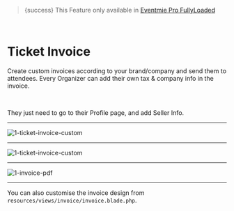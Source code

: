 > {success} This Feature only available in [Eventmie Pro FullyLoaded](https://classiebit.com/eventmie-pro-fullyloaded)

<br>

# Ticket Invoice

Create custom invoices according to your brand/company and send them to attendees. Every Organizer can add their own tax & company info in the invoice.

<br>

They just need to go to their Profile page, and add Seller Info.

---

![1-ticket-invoice-custom](/images/v2/EventmieProFullyLoadedV2.0/30.1-ticket-invoice-custom.webp "1-ticket-invoice-custom")

---

![1-ticket-invoice-custom](/images/v2/EventmieProFullyLoadedV2.0/30.1-ticket-invoice-custom.webp "1-ticket-invoice-custom")

---

![1-invoice-pdf](/images/v2/EventmieProFullyLoadedV2.0/1-invoice-pdf.webp "1-invoice-pdf")

---

You can also customise the invoice design from `resources/views/invoice/invoice.blade.php`.
